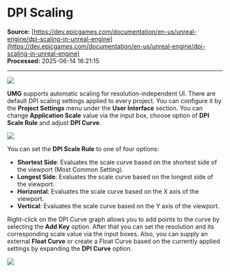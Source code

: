 # DPI Scaling

**Source:** [https://dev.epicgames.com/documentation/en-us/unreal-engine/dpi-scaling-in-unreal-engine](https://dev.epicgames.com/documentation/en-us/unreal-engine/dpi-scaling-in-unreal-engine)  
**Processed:** 2025-06-14 16:21:15

---

![](https://d1iv7db44yhgxn.cloudfront.net/documentation/images/f231af35-0f22-4ce0-9ed2-23df8a273829/dpiscaling.png)

**UMG** supports automatic scaling for resolution-independent UI. There are default DPI scaling settings applied to every project. You can configure it by the **Project Settings** menu under the **User Interface** section. You can change **Application Scale** value via the input box, choose option of **DPI Scale Rule** and adjust **DPI Curve**.

![](https://d1iv7db44yhgxn.cloudfront.net/documentation/images/059073e8-0158-4590-bd07-d3501f5706a5/projectsettings.png)

You can set the **DPI Scale Rule** to one of four options:

-   **Shortest Side**: Evaluates the scale curve based on the shortest side of the viewport (Most Common Setting).
-   **Longest Side**: Evaluates the scale curve based on the longest side of the viewport.
-   **Horizontal**: Evaluates the scale curve based on the X axis of the viewport.
-   **Vertical**: Evaluates the scale curve based on the Y axis of the viewport.

Right-click on the DPI Curve graph allows you to add points to the curve by selecting the **Add Key** option. After that you can set the resolution and its corresponding scale value via the input boxes. Also, you can supply an external **Float Curve** or create a Float Curve based on the currently applied settings by expanding the **DPI Curve** option.

![](https://d1iv7db44yhgxn.cloudfront.net/documentation/images/87a3c79d-90c8-4389-87a9-51bc155cbb20/externalcurve.png)